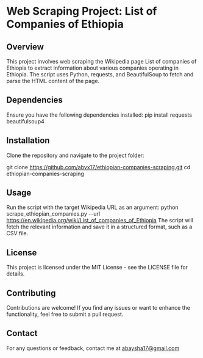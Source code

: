 # Web Scraping Project: List of Companies of Ethiopia
 ## Overview
This project involves web scraping the Wikipedia page List of companies of Ethiopia to extract information about various companies operating in Ethiopia. The script uses Python, requests, and BeautifulSoup to fetch and parse the HTML content of the page.
## Dependencies
Ensure you have the following dependencies installed:
pip install requests beautifulsoup4 
## Installation
Clone the repository and navigate to the project folder:

git clone https://github.com/abyx17/ethiopian-companies-scraping.git cd ethiopian-companies-scraping 

## Usage
Run the script with the target Wikipedia URL as an argument:
python scrape_ethiopian_companies.py --url https://en.wikipedia.org/wiki/List_of_companies_of_Ethiopia 
The script will fetch the relevant information and save it in a structured format, such as a CSV file.

## License
This project is licensed under the MIT License - see the LICENSE file for details.
## Contributing
Contributions are welcome! If you find any issues or want to enhance the functionality, feel free to submit a pull request.
## Contact
For any questions or feedback, contact me at abaysha17@gmail.com
